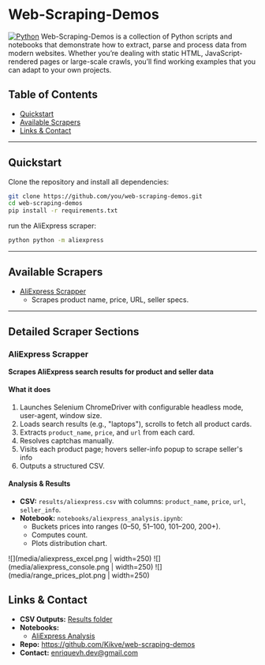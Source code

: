 # Web-Scraping-Demos

[![Python](https://img.shields.io/badge/python-3.10-blue)](https://www.python.org/)
Web-Scraping-Demos is a collection of Python scripts and notebooks that demonstrate how to extract, parse and process data from modern websites. Whether you’re dealing with static HTML, JavaScript‐rendered pages or large-scale crawls, you’ll find working examples that you can adapt to your own projects.


## Table of Contents
- [Quickstart](#quickstart)
- [Available Scrapers](#available-scrapers)
- [Links & Contact](#links--contact)

---

## Quickstart
Clone the repository and install all dependencies:

```bash
git clone https://github.com/you/web-scraping-demos.git
cd web-scraping-demos
pip install -r requirements.txt
```

run the AliExpress scraper:
```bash
python python -m aliexpress
```

---



## Available Scrapers
- [AliExpress Scrapper](#aliexpress-scrapper)
  - Scrapes product name, price, URL, seller specs.

---


## Detailed Scraper Sections

###  AliExpress Scrapper
**Scrapes AliExpress search results for product and seller data**

#### What it does
1. Launches Selenium ChromeDriver with configurable headless mode, user-agent, window size.
2. Loads search results (e.g., "laptops"), scrolls to fetch all product cards.
3. Extracts `product_name`, `price`, and `url` from each card.
4. Resolves captchas manually. 
4. Visits each product page; hovers seller-info popup to scrape seller's info
5. Outputs a structured CSV.

#### Analysis & Results
- **CSV:** `results/aliexpress.csv` with columns: `product_name`, `price`, `url`, `seller_info`.
- **Notebook:** `notebooks/aliexpress_analysis.ipynb`:
  - Buckets prices into ranges (0–50, 51–100, 101–200, 200+).
  - Computes count.
  - Plots distribution chart.

![](media/aliexpress_excel.png | width=250)
![](media/aliexpress_console.png | width=250)
![](media/range_prices_plot.png | width=250)

## Links & Contact
- **CSV Outputs:** [Results folder](https://github.com/Kikve/web-scraping-demos/tree/main/documents)
- **Notebooks:**
  - [AliExpress Analysis](https://github.com/Kikve/web-scraping-demos/tree/main/notebooks)
- **Repo:** https://github.com/Kikve/web-scraping-demos
- **Contact:** enriquevh.dev@gmail.com 
